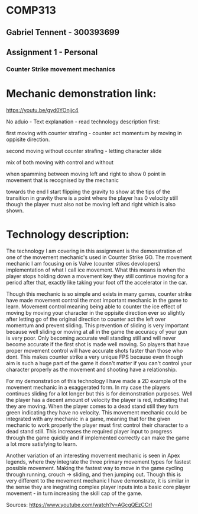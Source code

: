 # COMP313

## Gabriel Tennent - 300393699

## Assignment 1 - Personal

### Counter Strike movement mechanics

# Mechanic demonstration link:

https://youtu.be/gyd0YOnjjc4

No aduio - Text explanation - read technology description first:

first moving with counter strafing - counter act momentum by moving in 
oppisite direction.

second moving without counter strafing - letting character slide

mix of both moving with control and without

when spamming between moving left and right to show 0 point in movement that
is recognised by the mechanic

towards the end I start flipping the gravity to show at the tips of the 
transition in gravity there is a point where the player has 0 velocity still 
though the player must also not be moving left and right which is also
shown.


# Technology description:

The technology I am covering in this assignment is the demonstration of one of
the movement mechanic's used in Counter Strike GO. The movement mechanic I am 
focusing on is Valve (counter stikes devolopers) implementation of what
I call ice movement. What this means is when the player stops holding down a 
movement key they still continue moving for a period after that, exactly
like taking your foot off the accelerator in the car. 

Though this mechanic is so simple and exists in many games, counter strike have
made movement control the most important mechanic in the game to learn. Movement
control meaning being able to counter the ice effect of moving by moving your 
character in the oppisite direction ever so slightly after letting go of the 
original direction to counter act the left over momentum and prevent sliding.
This prevention of sliding is very important because well sliding or moving
at all in the game the accuracy of your gun is very poor. Only becoming accurate
well standing still and will never become accurate if the first shot is made
well moving. So players that have proper movement control will have accurate 
shots faster than those who dont. This makes counter strike a very unique FPS
because even though aim is such a huge part of the game it dosn't matter if you
can't control your character properly as the movement and shooting have a 
relationship.

For my demonstration of this technology I have made a 2D example of the movement
mechanic in a exaggerated form. In my case the players continues sliding for 
a lot longer but this is for demonstration purposes. Well the player has a
decent amount of velocity the player is red, indicating that they are moving.
When the player comes to a dead stand still they turn green indicating they have
no velocity. This movement mechanic could be integrated with any mechanic in a 
game, meaning that for the given mechanic to work properly the player must first
control their character to a dead stand still. This increases the required
player input to progress through the game quickly and if implemented correctly
can make the game a lot more satisfying to learn.

Another variation of an interesting movement mechanic is seen in Apex legends,
where they integrate the three primary movement types for fastest possible 
movement. Making the fastest way to move in the game cycling through running, 
crouch -> sliding, and then jumping out. Though this is very different to the 
movement mechanic I have demonstrate, it is similar in the sense they are 
inegrating complex player inputs into a basic core player movement - 
in turn increasing the skill cap of the game.

Sources:
https://www.youtube.com/watch?v=AGcgQEzCCrI
